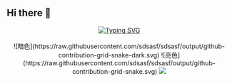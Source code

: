 ## Hi there 👋
<div align="center">
<a href="https://git.io/typing-svg"><img src="https://readme-typing-svg.demolab.com?font=Hack&weight=800&size=40&duration=7000&pause=1000&color=0B2733C9&center=true&vCenter=true&width=435&lines=Hello+World+!!!" alt="Typing SVG" /></a>
<div>&nbsp;</div>
![暗色](https://raw.githubusercontent.com/sdsasf/sdsasf/output/github-contribution-grid-snake-dark.svg)
![亮色](https://raw.githubusercontent.com/sdsasf/sdsasf/output/github-contribution-grid-snake.svg)



<!-- GitHub 数据统计 -->

<img src  = "https://github-readme-stats-git-masterrstaa-rickstaa.vercel.app/api/top-langs/?username=sdsasf&hide_title=true&hide_border=true&langs_count=6" />

